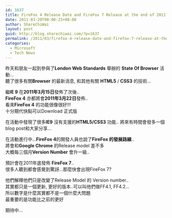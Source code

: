 ```yaml
---
id: 1637
title: FireFox 4 Release Date and FireFox 7 Release at the end of 2011?
date: 2011-03-20T00:00:23+08:00
author: ShareChiWai
layout: post
guid: http://blog.sharechiwai.com/?p=1637
permalink: /2011/03/firefox-4-release-date-and-firefox-7-release-at-the-end-of-2011/
categories:
  - Microsoft
  - Tech News
---
```

昨天和朋友一起到參與了**London Web Standards** 舉辦的 **State Of Browser** 活動&#8230;  
聽了很多有關**Browser** 的最新消息, 和其他有關 **HTML5** / **CSS3** 的技術&#8230;

繼**IE 9** 在**2011年3月15日**發佈了次後..  
**FireFox 4** 亦都將會**2011年3月22日**發佈..  
看來**FireFox 4** 的功能很像很好!!!  
十分期代快點可以Download 正式版

在活動中發現了很多**IE9** 沒有支援的**HTML5/CSS3** 功能.. 將來有時間會發多一個blog post和大家分享&#8230;

在活動進行中&#8230;**FireFox 4**的開發人員也說了**FireFox 的發展路線**..  
將會和**Google Chrome** 的Release model 差不多  
大概每三個月**Version Number** 會升一級..

預計會在2011年底發佈 **FireFox 7**..  
很多人聽到都會感覺到驚訝&#8230;那麼快會出現FireFox 7?

他們解釋他們只是改變了Release Model 的 Version number..  
其實都只是一個更新, 更好的版本..可以叫他們做FF4.1, FF4.2&#8230;  
所以數字是什麼其實都不是一個什麼大問題  
最重要的是功能比之前的更好

期待中&#8230;